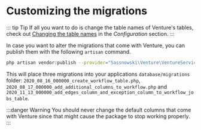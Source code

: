 # Customizing the migrations

::: tip Tip
If all you want to do is change the table names of Venture's tables, check out [Changing the table names](/configuration/table-names) in the _Configuration_ section.
:::

In case you want to alter the migrations that come with Venture, you can publish them with the following `artisan` command.

```bash
php artisan vendor:publish --provider="Sassnowski\Venture\VentureServiceProvider" --tag=migrations
```

This will place three migrations into your applications `database/migrations` folder: `2020_08_16_000000_create_workflow_table.php`, `2020_08_17_000000_add_additional_columns_to_workflow.php` and `2020_11_13_000000_add_edges_column_and_exception_column_to_workflow_jobs_table`.

:::danger Warning
You should never change the default columns that come with Venture since that might cause the package to stop working properly.
:::
